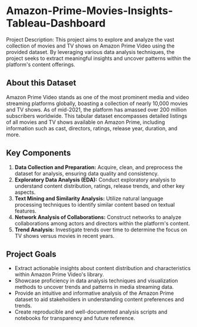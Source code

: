 # Amazon-Prime-Movies-Insights-Tableau-Dashboard
Project Description: This project aims to explore and analyze the vast collection of movies and TV shows on Amazon Prime Video using the provided dataset. By leveraging various data analysis techniques, the project seeks to extract meaningful insights and uncover patterns within the platform's content offerings.

## About this Dataset
Amazon Prime Video stands as one of the most prominent media and video streaming platforms globally, boasting a collection of nearly 10,000 movies and TV shows. As of mid-2021, the platform has amassed over 200 million subscribers worldwide. This tabular dataset encompasses detailed listings of all movies and TV shows available on Amazon Prime, including information such as cast, directors, ratings, release year, duration, and more.


## Key Components
1. **Data Collection and Preparation:** Acquire, clean, and preprocess the dataset for analysis, ensuring data quality and consistency.
2. **Exploratory Data Analysis (EDA):** Conduct exploratory analysis to understand content distribution, ratings, release trends, and other key aspects.
3. **Text Mining and Similarity Analysis:** Utilize natural language processing techniques to identify similar content based on textual features.
4. **Network Analysis of Collaborations:** Construct networks to analyze collaborations among actors and directors within the platform's content.
5. **Trend Analysis:** Investigate trends over time to determine the focus on TV shows versus movies in recent years.

## Project Goals
- Extract actionable insights about content distribution and characteristics within Amazon Prime Video's library.
- Showcase proficiency in data analysis techniques and visualization methods to uncover trends and patterns in media streaming data.
- Provide an intuitive and informative analysis of the Amazon Prime dataset to aid stakeholders in understanding content preferences and trends.
- Create reproducible and well-documented analysis scripts and notebooks for transparency and future reference.




